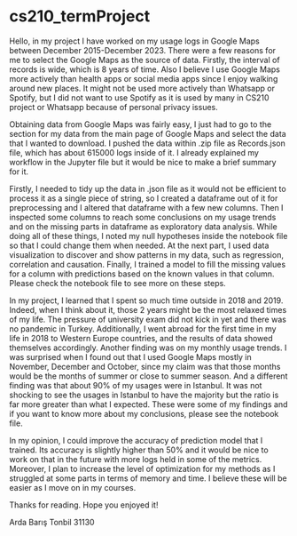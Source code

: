 # cs210_termProject

Hello, in my project I have worked on my usage logs in Google Maps between December 2015-December 2023. There were a few reasons for me to select the Google Maps as the source of data. Firstly, the interval of records is wide, which is 8 years of time. Also I believe I use Google Maps more actively than health apps or social media apps since I enjoy walking around new places. It might not be used more actively than Whatsapp or Spotify, but I did not want to use Spotify as it is used by many in CS210 project or Whatsapp because of personal privacy issues.

Obtaining data from Google Maps was fairly easy, I just had to go to the section for my data from the main page of Google Maps and select the data that I wanted to download. I pushed the data within .zip file as Records.json file, which has about 615000 logs inside of it. I already explained my workflow in the Jupyter file but it would be nice to make a brief summary for it.

Firstly, I needed to tidy up the data in .json file as it would not be efficient to process it as a single piece of string, so I created a dataframe out of it for preprocessing and I altered that dataframe with a few new columns. Then I inspected some columns to reach some conclusions on my usage trends and on the missing parts in dataframe as exploratory data analysis. While doing all of these things, I noted my null hypotheses inside the notebook file so that I could change them when needed. At the next part, I used data visualization to discover and show patterns in my data, such as regression, correlation and causation. Finally, I trained a model to fill the missing values for a column with predictions based on the known values in that column. Please check the notebook file to see more on these steps.

In my project, I learned that I spent so much time outside in 2018 and 2019. Indeed, when I think about it, those 2 years might be the most relaxed times of my life. The pressure of university exam did not kick in yet and there was no pandemic in Turkey. Additionally, I went abroad for the first time in my life in 2018 to Western Europe countries, and the results of data showed themselves accordingly. Another finding was on my monthly usage trends. I was surprised when I found out that I used Google Maps mostly in November, December and October, since my claim was that those months would be the months of summer or close to summer season. And a different finding was that about 90% of my usages were in Istanbul. It was not shocking to see the usages in Istanbul to have the majority but the ratio is far more greater than what I expected. These were some of my findings and if you want to know more about my conclusions, please see the notebook file.

In my opinion, I could improve the accuracy of prediction model that I trained. Its accuracy is slightly higher than 50% and it would be nice to work on that in the future with more logs held in some of the metrics. Moreover, I plan to increase the level of optimization for my methods as I struggled at some parts in terms of memory and time. I believe these will be easier as I move on in my courses.

Thanks for reading. Hope you enjoyed it!

Arda Barış Tonbil     31130
